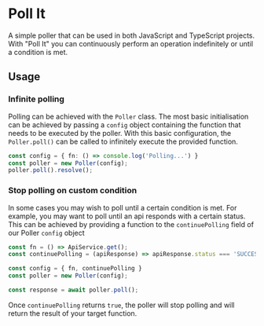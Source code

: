 # Poll It

A simple poller that can be used in both JavaScript and TypeScript projects. 
With "Poll It" you can continuously perform an operation indefinitely or until a condition is met.

## Usage

### Infinite polling
Polling can be achieved with the `Poller` class. The most basic initialisation can be achieved by 
passing a `config` object containing the function that needs to be executed by the poller. 
With this basic configuration, the `Poller.poll()` can be called to infinitely execute 
the provided function.

```typescript
const config = { fn: () => console.log('Polling...') }
const poller = new Poller(config);
poller.poll().resolve();
```

### Stop polling on custom condition
In some cases you may wish to poll until a certain condition is met. For example, you may want to 
poll until an api responds with a certain status. This can be achieved by providing a function
to the `continuePolling` field of our Poller `config` object

```typescript
const fn = () => ApiService.get();
const continuePolling = (apiResponse) => apiResponse.status === 'SUCCESS';

const config = { fn, continuePolling }
const poller = new Poller(config);

const response = await poller.poll();
```

Once `continuePolling` returns `true`, the poller will stop polling and will return 
the result of your target function. 







